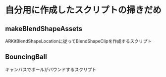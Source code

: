 # 自分用に作成したスクリプトの掃きだめ

## makeBlendShapeAssets
ARKitBlendShapeLocationに従ってBlendShapeClipを作成するスクリプト

## BouncingBall
キャンバスでボールがバウンドするスクリプト
